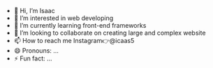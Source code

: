 - 👋 Hi, I’m Isaac
- 👀 I’m interested in web developing
- 🌱 I’m currently learning front-end frameworks
- 💞️ I’m looking to collaborate on creating large and complex website
- 📫 How to reach me Instagram👉@icaas5
- 😄 Pronouns: ...
- ⚡ Fun fact: ...

<!---
Icaas75/Icaas75 is a ✨ special ✨ repository because its `README.md` (this file) appears on your GitHub profile.
You can click the Preview link to take a look at your changes.
--->
